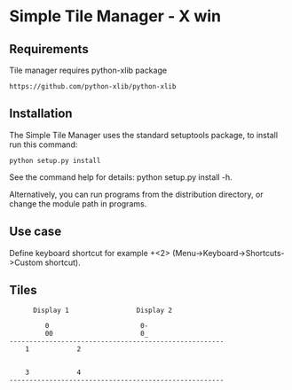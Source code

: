 # Simple Tile Manager - X win


## Requirements
Tile manager requires python-xlib package

```
https://github.com/python-xlib/python-xlib

```

## Installation

The Simple Tile Manager uses the standard setuptools package, to install run this command:

```
python setup.py install

```
See the command help for details: python setup.py install -h.

Alternatively, you can run programs from the distribution directory, or change the module path in programs.

## Use case 

Define keyboard shortcut for example <Ctrl>+<2> (Menu->Keyboard->Shortcuts->Custom shortcut).


## Tiles
```
      Display 1                 Display 2
        
         0                       0-
         00                      0_
------------------------------------------------------
    1            2


    3            4
------------------------------------------------------

```




